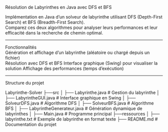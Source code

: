 Résolution de Labyrinthes en Java avec DFS et BFS  

Implémentation en Java d’un solveur de labyrinthe utilisant DFS (Depth-First Search) et BFS (Breadth-First Search).  
Comparez ces deux algorithmes pour analyser leurs performances et leur efficacité dans la recherche de chemin optimal.  

---

Fonctionnalités  
 Génération et affichage d’un labyrinthe (aléatoire ou chargé depuis un fichier)  
 Résolution avec DFS et BFS
 Interface graphique (Swing) pour visualiser la solution 
 Affichage des performances (temps d’exécution)

---

 Structure du projet  

 Labyrinthe-Solver
├──src
│   ├── Labyrinthe.java         # Gestion du labyrinthe
│   ├── LabyrintheGUI.java      # Interface graphique en Swing
│   ├── SolveurDFS.java         # Algorithme DFS
│   ├── SolveurBFS.java         # Algorithme BFS
│   ├── LabyrintheGenerateur.java # Génération dynamique de labyrinthes
│   ├── Main.java               # Programme principal
├──ressources
│   ├── labyrinthe.txt          # Exemple de labyrinthe en format texte
├── README.md                   # Documentation du projet
